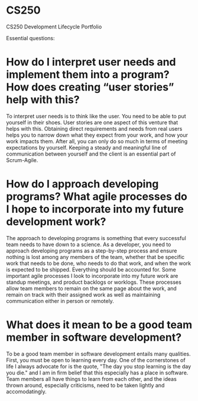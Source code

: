 # CS250
CS250 Development Lifecycle Portfolio

Essential questions: 
# How do I interpret user needs and implement them into a program? How does creating “user stories” help with this? #
To interpret user needs is to think like the user. You need to be able to put yourself in their shoes. User stories are one aspect of this venture that helps with this. Obtaining direct requirements and needs from real users helps you to narrow down what they expect from your work, and how your work impacts them. After all, you can only do so much in terms of meeting expectations by yourself. Keeping a steady and meaningful line of communication between yourself and the client is an essential part of Scrum-Agile.

# How do I approach developing programs? What agile processes do I hope to incorporate into my future development work? #
The approach to developing programs is something that every successful team needs to have down to a science. As a developer, you need to approach developing programs as a step-by-step process and ensure nothing is lost among any members of the team, whether that be specific work that needs to be done, who needs to do that work, and when the work is expected to be shipped. Everything should be accounted for. Some important agile processes I look to incorporate into my future work are standup meetings, and product backlogs or worklogs. These processes allow team members to remain on the same page about the work, and remain on track with their assigned work as well as maintaining communication either in person or remotely.

# What does it mean to be a good team member in software development? #
To be a good team member in software development entails many qualities. First, you must be open to learning every day. One of the cornerstones of life I always advocate for is the quote, "The day you stop learning is the day you die." and I am in firm belief that this especially has a place in software. Team members all have things to learn from each other, and the ideas thrown around, especially criticisms, need to be taken lightly and accomodatingly.
